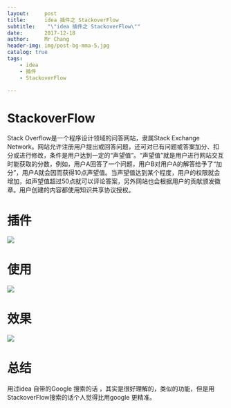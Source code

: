 ```yaml
---
layout:     post
title:     	idea 插件之 StackoverFlow
subtitle:    "\"idea 插件之 StackoverFlow\""
date:       2017-12-18
author:     Mr Chang
header-img: img/post-bg-mma-5.jpg
catalog: true
tags:
    - idea
    - 插件
    - StackoverFlow

---
```



# StackoverFlow

Stack Overflow是一个程序设计领域的问答网站，隶属Stack Exchange Network。网站允许注册用户提出或回答问题，还可对已有问题或答案加分、扣分或进行修改，条件是用户达到一定的“声望值”。“声望值”就是用户进行网站交互时能获取的分数，例如，用户A回答了一个问题，用户B对用户A的解答给予了“加分”，用户A就会因而获得10点声望值。当声望值达到某个程度，用户的权限就会增加，如声望值超过50点就可以评论答案，另外网站也会根据用户的贡献颁发徽章。用户创建的内容都使用知识共享协议授权。


# 插件 

![](http://cdn-blog.jetbrains.org.cn/17-12-18/57504579.jpg)

# 使用

![](http://cdn-blog.jetbrains.org.cn/17-12-18/53976496.jpg)

# 效果

![](http://cdn-blog.jetbrains.org.cn/17-12-18/5604046.jpg)

# 总结

用过idea 自带的Google 搜索的话 ，其实是很好理解的，类似的功能，但是用StackoverFlow搜索的话个人觉得比用google 更精准。 